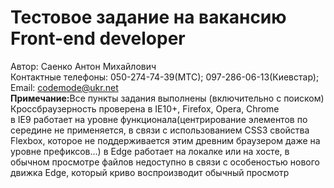 # Тестовое задание на вакансию Front-end developer
Автор: Саенко Антон Михайлович<br>
Контактные телефоны: 050-274-74-39(МТС); 097-286-06-13(Киевстар);<br>
Email: codemode@ukr.net<br>
<b>Примечание:</b>Все пункты задания выполнены (включительно с поиском)<br>
Кроссбраузерность проверена в IE10+, Firefox, Opera, Chrome<br>
в IE9 работает на уровне функционала(центрирование элементов по середине не применяется, в связи с использованием CSS3 свойства Flexbox, которое не поддерживается этим древним браузером даже на уровне префиксов...)
в Edge работает на локалке или на хосте, в обычном просмотре файлов недоступно в связи с особеностью нового движка Edge, который криво воспроизводит обычный просмотр

